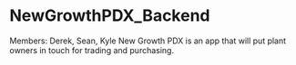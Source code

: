 # NewGrowthPDX_Backend
Members: Derek, Sean, Kyle
New Growth PDX is an app that will put plant owners in touch for trading and purchasing.
